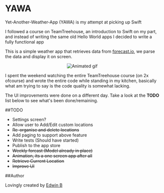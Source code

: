 # YAWA
Yet-Another-Weather-App (YAWA) is my attempt at picking up Swift

I followed a course on TeamTreehouse, an introduction to Swift on my part, and instead of writing the same old Hello World apps I decided to write a fully functional app

This is a simple weather app that retrieves data from [forecast.io](forecast.io), we parse the data and display it on screen.

<p align="center">
  <img src="http://i.imgur.com/rJHcX4t.gif" alt="Animated gif">
</p>

I spent the weekend watching the entire TeamTreehouse course (on 2x ofcourse) and wrote the entire code while standing in my kitchen, basically what am trying to say is the code quality is somewhat lacking.

The UI improvements were done on a different day. Take a look at the **TODO** list below to see what's been done/remaining.
 

##TODO
- Settings screen?
- Allow user to Add/Edit custom locations
- ~~Re-organise and delete locations~~
- Add paging to support above feature
- Write tests (Should have started)
- Publish to the app store
- ~~Weekly forcast (Model already in place)~~
- ~~Animation, its a one screen app after all~~
- ~~Retrieve Current Location~~
- ~~Improve UI~~


##Author

Lovingly created by [Edwin B](http://www.twitter.com/edwinbosire) 

